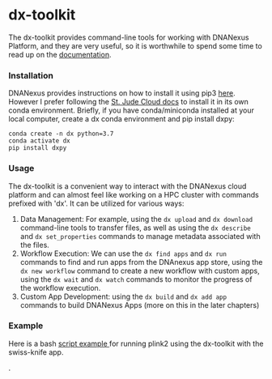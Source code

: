 # dx-toolkit

The dx-toolkit provides command-line tools for working with DNANexus Platform, and they are very useful, so it is worthwhile to spend some time to read up on the [documentation](https://documentation.dnanexus.com/user/helpstrings-of-sdk-command-line-utilities).&#x20;

### Installation

DNANexus provides instructions on how to install it using pip3 [here](https://documentation.dnanexus.com/downloads). However I prefer following the [St. Jude Cloud docs](https://university.stjude.cloud/docs/genomics-platform/analyzing-data/creating-a-cloud-app/) to install it in its own conda environment. Briefly, if you have conda/miniconda installed at your local computer, create a dx conda environment and pip install dxpy:

```
conda create -n dx python=3.7
conda activate dx
pip install dxpy
```

### Usage

The dx-toolkit is a convenient way to interact with the DNANexus cloud platform and can almost feel like working on a HPC cluster with commands prefixed with 'dx'. It can be utilized for various ways:

1. Data Management: For example, using the `dx upload` and `dx download` command-line tools to transfer files, as well as  using the `dx describe` and `dx set_properties` commands to manage metadata associated with the files.
2. Workflow Execution: We can use  the `dx find apps` and `dx run` commands to find and run apps from the DNAnexus app store,  using the `dx new workflow` command to create a new workflow with custom apps, using the `dx wait` and `dx watch` commands to monitor the progress of the workflow execution.&#x20;
3. Custom App Development: using the `dx build` and `dx add app` commands to build DNANexus Apps (more on this in the later chapters)

### Example

Here is a bash [script example ](https://github.com/confluence-breast-cancer-consortia/dnanexus\_demo/blob/main/scripts/run\_plink.sh)for running plink2 using the dx-toolkit with the swiss-knife app.



.

